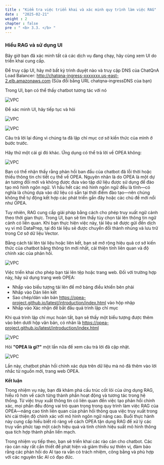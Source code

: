 ```yaml
---
title : "Kiểm tra việc triển khai và xác minh quy trình làm việc RAG"
date :  "2025-02-21" 
weight : 2 
chapter : false
pre : " <b> 3.3. </b> "
---
```

### Hiểu RAG và sử dụng UI
Bây giờ bạn đã xác minh tất cả các dịch vụ đang chạy, hãy cùng xem UI do triển khai cung cấp.

Để truy cập UI, hãy mở bất kỳ trình duyệt nào và truy cập DNS của ChatQnA Load Balancer: http://chatqna-ingress-xxxxxxx.us-east-2.elb.amazonaws.com (Sửa đổi bằng URL chatqna-ingressDNS của bạn)

Trong UI, bạn có thể thấy chatbot tương tác với nó

![VPC](/images/2/image052.png)

Để xác minh UI, hãy tiếp tục và hỏi

![VPC](/images/2/image053.png)

![VPC](/images/2/image054.png)

Câu trả lời lại đúng vì chúng ta đã lập chỉ mục cơ sở kiến ​​thức của mình ở bước trước.

Hãy thử một cái gì đó khác. Ứng dụng có thể trả lời về OPEA không:

![VPC](/images/2/image055.png)

Bạn có thể nhận thấy rằng phản hồi ban đầu của chatbot đã lỗi thời hoặc thiếu thông tin chi tiết cụ thể về OPEA. Nguyên nhân là do OPEA là một dự án tương đối mới và không được đưa vào tập dữ liệu được sử dụng để đào tạo mô hình ngôn ngữ. Vì hầu hết các mô hình ngôn ngữ đều là tĩnh—có nghĩa là chúng dựa vào dữ liệu có sẵn tại thời điểm đào tạo—nên chúng không thể tự động kết hợp các phát triển gần đây hoặc các chủ đề mới nổi như OPEA.

Tuy nhiên, RAG cung cấp giải pháp bằng cách cho phép truy xuất ngữ cảnh theo thời gian thực. Trong UI, bạn sẽ tìm thấy tùy chọn tải lên thông tin ngữ cảnh có liên quan. Khi bạn thực hiện việc này, tài liệu sẽ được gửi đến dịch vụ vi mô DataPrep, tại đó tài liệu sẽ được chuyển đổi thành nhúng và lưu trữ trong Cơ sở dữ liệu Vector.

Bằng cách tải lên tài liệu hoặc liên kết, bạn sẽ mở rộng hiệu quả cơ sở kiến ​​thức của chatbot bằng thông tin mới nhất, cải thiện tính liên quan và độ chính xác của phản hồi.

![VPC](/images/4.s3/image057.png)

Việc triển khai cho phép bạn tải lên tệp hoặc trang web. Đối với trường hợp này, hãy sử dụng trang web OPEA:

+ Nhấp vào biểu tượng tải lên để mở bảng điều khiển bên phải
+ Nhấp vào Dán liên kết
+ Sao chép/dán văn bản https://opea-project.github.io/latest/introduction/index.html vào hộp nhập
+ Nhấp vào Xác nhận để bắt đầu quá trình lập chỉ mục

Khi quá trình lập chỉ mục hoàn tất, bạn sẽ thấy một biểu tượng được thêm vào bên dưới hộp văn bản, có nhãn là https://opea-project.github.io/latest/introduction/index.html

![VPC](/images/4.s3/image058.png)

Hỏi **"OPEA là gì?"** một lần nữa để xem câu trả lời đã cập nhật.

![VPC](/images/4.s3/image059.png)

Lần này, chatbot phản hồi chính xác dựa trên dữ liệu mà nó đã thêm vào lời nhắc từ nguồn mới, trang web OPEA.

**Kết luận**

Trong nhiệm vụ này, bạn đã khám phá cấu trúc cốt lõi của ứng dụng RAG, hiểu rõ hơn về cách từng thành phần hoạt động và tương tác trong hệ thống. Từ việc truy xuất thông tin có liên quan đến việc tạo phản hồi chính xác, mọi phần đều đóng vai trò quan trọng trong quy trình làm việc RAG của OPEA—nâng cao tính liên quan của phản hồi thông qua việc truy xuất trong khi cải thiện độ chính xác với mô hình ngôn ngữ nâng cao. Buổi thực hành này cung cấp hiểu biết rõ ràng về cách OPEA tận dụng RAG để xử lý các truy vấn phức tạp một cách hiệu quả và tinh chỉnh hiệu suất mô hình thông qua tích hợp thành phần liền mạch.

Trong nhiệm vụ tiếp theo, bạn sẽ triển khai các rào cản cho chatbot. Các rào cản này rất cần thiết để phát hiện và giảm thiểu sự thiên vị, đảm bảo rằng các phản hồi do AI tạo ra vẫn có trách nhiệm, công bằng và phù hợp với các nguyên tắc AI có đạo đức.
